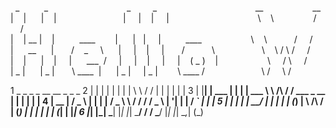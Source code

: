 &nbsp;&nbsp;_ &nbsp;&nbsp;&nbsp;&nbsp;&nbsp;&nbsp;&nbsp;&nbsp;&nbsp;_ &nbsp;&nbsp;&nbsp;&nbsp;&nbsp;&nbsp;&nbsp;&nbsp;&nbsp;&nbsp;&nbsp;&nbsp;&nbsp;&nbsp;&nbsp;&nbsp;&nbsp;&nbsp;&nbsp;&nbsp;&nbsp;&nbsp;&nbsp;&nbsp;&nbsp;&nbsp;&nbsp;&nbsp;&nbsp;&nbsp;&nbsp;_ &nbsp;&nbsp;&nbsp;&nbsp;&nbsp;&nbsp;&nbsp;&nbsp;_  &nbsp;&nbsp;&nbsp;&nbsp;&nbsp;&nbsp;&nbsp;&nbsp;&nbsp;&nbsp;&nbsp;&nbsp;&nbsp;&nbsp;&nbsp;&nbsp;&nbsp;&nbsp;&nbsp;&nbsp;&nbsp;&nbsp;&nbsp;&nbsp;&nbsp;&nbsp;&nbsp;&nbsp;&nbsp;&nbsp;&nbsp;&nbsp;&nbsp;&nbsp;&nbsp;&nbsp;&nbsp;&nbsp; __  &nbsp;&nbsp;&nbsp;&nbsp;&nbsp;&nbsp;&nbsp;&nbsp;&nbsp;&nbsp;&nbsp;&nbsp;&nbsp;&nbsp;&nbsp;&nbsp;&nbsp;&nbsp; __  
|&nbsp;&nbsp;&nbsp;&nbsp;|&nbsp;&nbsp;&nbsp;&nbsp;&nbsp;&nbsp;|&nbsp;&nbsp;&nbsp;&nbsp;| &nbsp;&nbsp;&nbsp;&nbsp;&nbsp;&nbsp;&nbsp;&nbsp;&nbsp;&nbsp;&nbsp;&nbsp;&nbsp;&nbsp;&nbsp;&nbsp;&nbsp;&nbsp;&nbsp;&nbsp;&nbsp;&nbsp;&nbsp;&nbsp;&nbsp; | &nbsp;&nbsp;&nbsp; | &nbsp;&nbsp; | &nbsp;&nbsp;&nbsp; | &nbsp;&nbsp;&nbsp;&nbsp;&nbsp;&nbsp;&nbsp;&nbsp;&nbsp;&nbsp;&nbsp;&nbsp;&nbsp;&nbsp;&nbsp;&nbsp;&nbsp;&nbsp;&nbsp;&nbsp;&nbsp;&nbsp;&nbsp;&nbsp;&nbsp;&nbsp;&nbsp;&nbsp;&nbsp;&nbsp;&nbsp;&nbsp;&nbsp;&nbsp; \ &nbsp;&nbsp; \  &nbsp;&nbsp;&nbsp;&nbsp;&nbsp;&nbsp;&nbsp;&nbsp;&nbsp;&nbsp;&nbsp;&nbsp;&nbsp;&nbsp; /  &nbsp;&nbsp;&nbsp; /  
|&nbsp;&nbsp;&nbsp;&nbsp;|&nbsp;__  |&nbsp;&nbsp;&nbsp;&nbsp;|&nbsp;&nbsp;&nbsp;&nbsp;&nbsp;&nbsp;&nbsp;&nbsp;&nbsp;&nbsp;____ &nbsp;&nbsp;&nbsp;&nbsp;&nbsp;&nbsp; |  &nbsp;&nbsp;&nbsp;&nbsp; | &nbsp; | &nbsp;&nbsp;&nbsp; | &nbsp;&nbsp;&nbsp;&nbsp;&nbsp;&nbsp;&nbsp;&nbsp; ____   &nbsp;&nbsp;&nbsp;&nbsp;&nbsp;&nbsp;&nbsp;&nbsp;&nbsp;&nbsp;&nbsp;&nbsp;&nbsp;&nbsp;&nbsp;&nbsp;&nbsp;&nbsp;  \ &nbsp;&nbsp; \  &nbsp;&nbsp;&nbsp;&nbsp;&nbsp;&nbsp;&nbsp;&nbsp;&nbsp; /  &nbsp;&nbsp;&nbsp; /  
|&nbsp;&nbsp;&nbsp;&nbsp;&nbsp;&nbsp;__&nbsp;&nbsp;&nbsp;&nbsp;&nbsp;&nbsp;|&nbsp;&nbsp;&nbsp;&nbsp;&nbsp;&nbsp; / &nbsp;&nbsp; _ &nbsp;&nbsp;&nbsp; \  &nbsp;&nbsp;&nbsp;&nbsp; | &nbsp;&nbsp;&nbsp;&nbsp;| &nbsp;&nbsp; | &nbsp;&nbsp;&nbsp; | &nbsp;&nbsp;&nbsp;&nbsp;&nbsp; / &nbsp;&nbsp;&nbsp;&nbsp;&nbsp;&nbsp;&nbsp;&nbsp;&nbsp; \  &nbsp;&nbsp;&nbsp;&nbsp;&nbsp;&nbsp;&nbsp;&nbsp;&nbsp;&nbsp;&nbsp;&nbsp;&nbsp;&nbsp;&nbsp;&nbsp;&nbsp; \ &nbsp;&nbsp; \ / \ / &nbsp;&nbsp;&nbsp; /  
|&nbsp;&nbsp;&nbsp;&nbsp;|&nbsp;&nbsp;&nbsp;&nbsp;&nbsp;&nbsp;|&nbsp;&nbsp;&nbsp;&nbsp;|  &nbsp;&nbsp;&nbsp;&nbsp;|  &nbsp;&nbsp;&nbsp;&nbsp; ___ &nbsp;/  &nbsp;&nbsp;&nbsp; |&nbsp;&nbsp;&nbsp;&nbsp; |  &nbsp;&nbsp; | &nbsp;&nbsp;&nbsp; |  &nbsp;&nbsp;&nbsp; |  &nbsp;&nbsp; ( _ ) &nbsp;&nbsp; |  &nbsp;&nbsp;&nbsp;&nbsp;&nbsp;&nbsp;&nbsp;&nbsp;&nbsp;&nbsp;&nbsp;&nbsp;&nbsp;&nbsp;&nbsp;&nbsp;&nbsp;&nbsp;  \ &nbsp;&nbsp;&nbsp; / \  &nbsp;&nbsp;&nbsp; /  
|&nbsp;_&nbsp;|&nbsp;&nbsp;&nbsp;&nbsp;&nbsp;&nbsp;| _&nbsp;|  &nbsp;&nbsp;&nbsp;&nbsp;&nbsp;&nbsp;\  ____&nbsp;&nbsp;| &nbsp;&nbsp;&nbsp;&nbsp;&nbsp;|  _&nbsp;| &nbsp;&nbsp;&nbsp; | _&nbsp;| &nbsp;&nbsp;&nbsp;&nbsp;&nbsp;&nbsp; \ ____ / &nbsp;&nbsp;&nbsp;&nbsp;&nbsp;&nbsp;&nbsp;&nbsp;&nbsp;&nbsp;&nbsp;&nbsp;&nbsp;&nbsp;&nbsp;&nbsp;&nbsp;&nbsp;&nbsp;&nbsp;&nbsp; \ / &nbsp;&nbsp;&nbsp; \ /

 
 
 
 
 
 
 
 1  _    _          _   _            __          __                 _       _   _ 
 2 | |  | |        | | | |           \ \        / /                | |     | | | |
 3 | |__| |   ___  | | | |   ___      \ \  /\  / /    ___    _ __  | |   __| | | |
 4 |  __  |  / _ \ | | | |  / _ \      \ \/  \/ /    / _ \  | '__| | |  / _` | | |
 5 | |  | | |  __/ | | | | | (_) |      \  /\  /    | (_) | | |    | | | (_| | |_|
 6 |_|  |_|  \___| |_| |_|  \___/        \/  \/      \___/  |_|    |_|  \__,_| (_)
                                                                                
                                                                                

